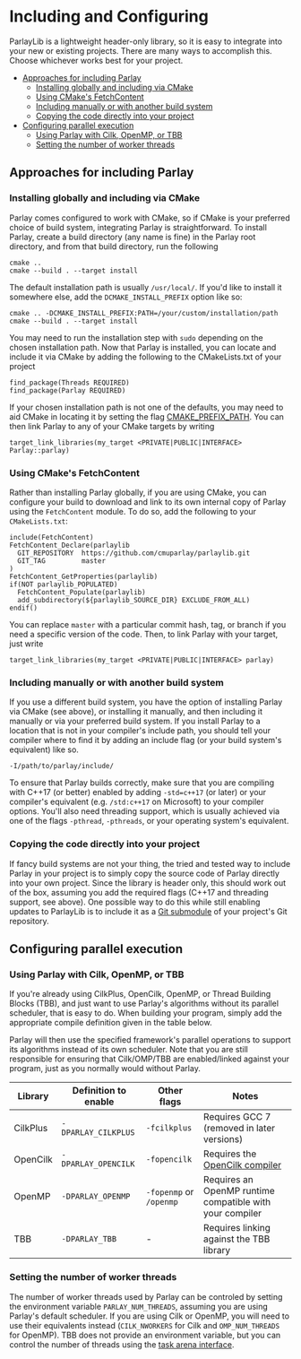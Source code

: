 
# Including and Configuring

ParlayLib is a lightweight header-only library, so it is easy to integrate into your new or existing projects. There are many ways to accomplish this. Choose whichever works best for your project.


- [Approaches for including Parlay](#approaches-for-including-parlay)
  * [Installing globally and including via CMake](#installing-globally-and-including-via-cmake)
  * [Using CMake's FetchContent](#using-cmakes-fetchcontent)
  * [Including manually or with another build system](#including-manually-or-with-another-build-system)
  * [Copying the code directly into your project](#copying-the-code-directly-into-your-project)
- [Configuring parallel execution](#configuring-parallel-execution)
  * [Using Parlay with Cilk, OpenMP, or TBB](#using-parlay-with-cilk-openmp-or-tbb)
  * [Setting the number of worker threads](#setting-the-number-of-worker-threads)

## Approaches for including Parlay

### Installing globally and including via CMake

Parlay comes configured to work with CMake, so if CMake is your preferred choice of build system, integrating Parlay is straightforward. To install Parlay, create a build directory (any name is fine) in the Parlay root directory, and from that build directory, run the following

```
cmake ..
cmake --build . --target install
```

The default installation path is usually `/usr/local/`. If you'd like to install it somewhere else, add the `DCMAKE_INSTALL_PREFIX` option like so:

```
cmake .. -DCMAKE_INSTALL_PREFIX:PATH=/your/custom/installation/path
cmake --build . --target install
```

You may need to run the installation step with `sudo` depending on the chosen installation path. Now that Parlay is installed, you can locate and include it via CMake by adding the following to the CMakeLists.txt of your project

```
find_package(Threads REQUIRED)
find_package(Parlay REQUIRED)
```

If your chosen installation path is not one of the defaults, you may need to aid CMake in locating it by setting the flag [CMAKE_PREFIX_PATH](https://cmake.org/cmake/help/latest/variable/CMAKE_PREFIX_PATH.html). You can then link Parlay to any of your CMake targets by writing

```
target_link_libraries(my_target <PRIVATE|PUBLIC|INTERFACE> Parlay::parlay)
```


### Using CMake's FetchContent

Rather than installing Parlay globally, if you are using CMake, you can configure your build to download and link to its own internal copy of Parlay using the `FetchContent` module. To do so, add the following to your `CMakeLists.txt`:

```
include(FetchContent)
FetchContent_Declare(parlaylib
  GIT_REPOSITORY  https://github.com/cmuparlay/parlaylib.git
  GIT_TAG         master
)
FetchContent_GetProperties(parlaylib)
if(NOT parlaylib_POPULATED)
  FetchContent_Populate(parlaylib)  
  add_subdirectory(${parlaylib_SOURCE_DIR} EXCLUDE_FROM_ALL)
endif()
```

You can replace `master` with a particular commit hash, tag, or branch if you need a specific version of the code. Then, to link Parlay with your target, just write

```
target_link_libraries(my_target <PRIVATE|PUBLIC|INTERFACE> parlay)
```


### Including manually or with another build system

If you use a different build system, you have the option of installing Parlay via CMake (see above), or installing it manually, and then including it manually or via your preferred build system. If you install Parlay to a location that is not in your compiler's include path, you should tell your compiler where to find it by adding an include flag (or your build system's equivalent) like so.

```
-I/path/to/parlay/include/
```

To ensure that Parlay builds correctly, make sure that you are compiling with C++17 (or better) enabled by adding `-std=c++17` (or later) or your compiler's equivalent (e.g. `/std:c++17` on Microsoft) to your compiler options. You'll also need threading support, which is usually achieved via one of the flags `-pthread`, `-pthreads`, or your operating system's equivalent.

### Copying the code directly into your project

If fancy build systems are not your thing, the tried and tested way to include Parlay in your project is to simply copy the source code of Parlay directly into your own project. Since the library is header only, this should work out of the box, assuming you add the required flags (C++17 and threading support, see above). One possible way to do this while still enabling updates to ParlayLib is to include it as a [Git submodule](https://git-scm.com/book/en/v2/Git-Tools-Submodules) of your project's Git repository.

## Configuring parallel execution

### Using Parlay with Cilk, OpenMP, or TBB

If you're already using CilkPlus, OpenCilk, OpenMP, or Thread Building Blocks (TBB), and just want to use Parlay's algorithms without its parallel scheduler, that is easy to do. When building your program, simply add the appropriate compile definition given in the table below.

Parlay will then use the specified framework's parallel operations to support its algorithms instead of its own scheduler. Note that you are still responsible for ensuring that Cilk/OMP/TBB are enabled/linked against your program, just as you normally would without Parlay.

Library | Definition to enable | Other flags | Notes
---|---|---|---
CilkPlus | `-DPARLAY_CILKPLUS` | `-fcilkplus` | Requires GCC 7 (removed in later versions)
OpenCilk | `-DPARLAY_OPENCILK` | `-fopencilk` | Requires the [OpenCilk compiler](https://github.com/OpenCilk/opencilk-project/releases)
OpenMP | `-DPARLAY_OPENMP` | `-fopenmp` or `/openmp` | Requires an OpenMP runtime compatible with your compiler
TBB | `-DPARLAY_TBB` | - | Requires linking against the TBB library

### Setting the number of worker threads

The number of worker threads used by Parlay can be controled by setting the environment variable `PARLAY_NUM_THREADS`, assuming you are using Parlay's default scheduler. If you are using Cilk or OpenMP, you will need to use their equivalents instead (`CILK_NWORKERS` for Cilk and `OMP_NUM_THREADS` for OpenMP). TBB does not provide an environment variable, but you can control the number of threads using the [task arena interface](https://www.intel.com/content/www/us/en/develop/documentation/onetbb-documentation/top/onetbb-developer-guide/parallelizing-data-flow-and-dependence-graphs/flow-graph-tips-and-tricks/flow-graph-tips-for-limiting-resource-consumption/attach-flow-graph-to-an-arbitrary-task-arena/guiding-task-scheduler-execution.html).

